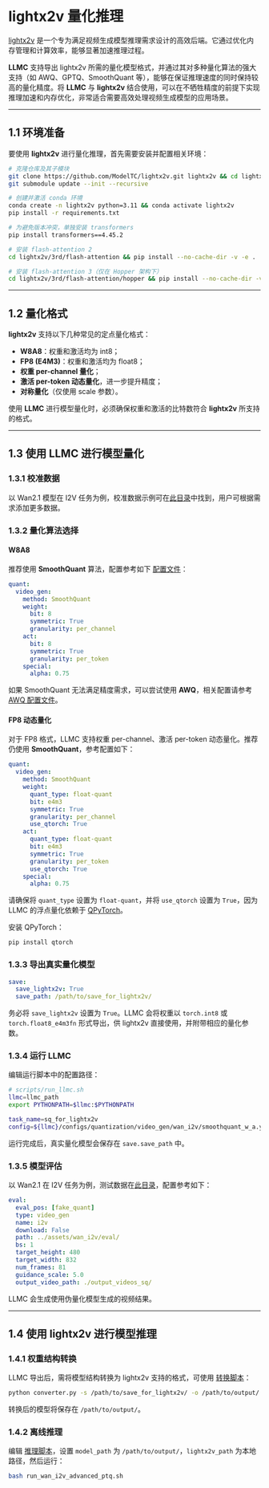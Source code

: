 
# lightx2v 量化推理

[lightx2v](https://github.com/ModelTC/lightx2v) 是一个专为满足视频生成模型推理需求设计的高效后端。它通过优化内存管理和计算效率，能够显著加速推理过程。

**LLMC** 支持导出 lightx2v 所需的量化模型格式，并通过其对多种量化算法的强大支持（如 AWQ、GPTQ、SmoothQuant 等），能够在保证推理速度的同时保持较高的量化精度。将 **LLMC** 与 **lightx2v** 结合使用，可以在不牺牲精度的前提下实现推理加速和内存优化，非常适合需要高效处理视频生成模型的应用场景。

---

## 1.1 环境准备

要使用 **lightx2v** 进行量化推理，首先需要安装并配置相关环境：

```bash
# 克隆仓库及其子模块
git clone https://github.com/ModelTC/lightx2v.git lightx2v && cd lightx2v
git submodule update --init --recursive

# 创建并激活 conda 环境
conda create -n lightx2v python=3.11 && conda activate lightx2v
pip install -r requirements.txt

# 为避免版本冲突，单独安装 transformers
pip install transformers==4.45.2

# 安装 flash-attention 2
cd lightx2v/3rd/flash-attention && pip install --no-cache-dir -v -e .

# 安装 flash-attention 3（仅在 Hopper 架构下）
cd lightx2v/3rd/flash-attention/hopper && pip install --no-cache-dir -v -e .
```

---

## 1.2 量化格式

**lightx2v** 支持以下几种常见的定点量化格式：

- **W8A8**：权重和激活均为 int8；
- **FP8 (E4M3)**：权重和激活均为 float8；
- **权重 per-channel 量化**；
- **激活 per-token 动态量化**，进一步提升精度；
- **对称量化**（仅使用 scale 参数）。

使用 **LLMC** 进行模型量化时，必须确保权重和激活的比特数符合 **lightx2v** 所支持的格式。

---

## 1.3 使用 LLMC 进行模型量化

### 1.3.1 校准数据

以 Wan2.1 模型在 I2V 任务为例，校准数据示例可在[此目录](https://github.com/ModelTC/llmc/tree/main/assets/wan_i2v/calib)中找到，用户可根据需求添加更多数据。

### 1.3.2 量化算法选择

#### **W8A8**

推荐使用 **SmoothQuant** 算法，配置参考如下 [配置文件](https://github.com/ModelTC/llmc/tree/main/configs/quantization/video_gen/wan_i2v/smoothquant_w_a.yaml)：

```yaml
quant:
  video_gen:
    method: SmoothQuant
    weight:
      bit: 8
      symmetric: True
      granularity: per_channel
    act:
      bit: 8
      symmetric: True
      granularity: per_token
    special:
      alpha: 0.75
```

如果 SmoothQuant 无法满足精度需求，可以尝试使用 **AWQ**，相关配置请参考 [AWQ 配置文件](https://github.com/ModelTC/llmc/tree/main/configs/quantization/video_gen/wan_i2v/awq_w_a.yaml)。

#### **FP8 动态量化**

对于 FP8 格式，LLMC 支持权重 per-channel、激活 per-token 动态量化。推荐仍使用 **SmoothQuant**，参考配置如下：

```yaml
quant:
  video_gen:
    method: SmoothQuant
    weight:
      quant_type: float-quant
      bit: e4m3
      symmetric: True
      granularity: per_channel
      use_qtorch: True
    act:
      quant_type: float-quant
      bit: e4m3
      symmetric: True
      granularity: per_token
      use_qtorch: True
    special:
      alpha: 0.75
```

请确保将 `quant_type` 设置为 `float-quant`，并将 `use_qtorch` 设置为 `True`，因为 LLMC 的浮点量化依赖于 [QPyTorch](https://github.com/Tiiiger/QPyTorch)。

安装 QPyTorch：

```bash
pip install qtorch
```

### 1.3.3 导出真实量化模型

```yaml
save:
  save_lightx2v: True
  save_path: /path/to/save_for_lightx2v/
```

务必将 `save_lightx2v` 设置为 `True`。LLMC 会将权重以 `torch.int8` 或 `torch.float8_e4m3fn` 形式导出，供 lightx2v 直接使用，并附带相应的量化参数。

### 1.3.4 运行 LLMC

编辑运行脚本中的配置路径：

```bash
# scripts/run_llmc.sh
llmc=llmc_path
export PYTHONPATH=$llmc:$PYTHONPATH

task_name=sq_for_lightx2v
config=${llmc}/configs/quantization/video_gen/wan_i2v/smoothquant_w_a.yaml
```

运行完成后，真实量化模型会保存在 `save.save_path` 中。

### 1.3.5 模型评估

以 Wan2.1 在 I2V 任务为例，测试数据在[此目录](https://github.com/ModelTC/llmc/tree/main/assets/wan_i2v/eval)，配置参考如下：

```yaml
eval:
  eval_pos: [fake_quant]
  type: video_gen
  name: i2v
  download: False
  path: ../assets/wan_i2v/eval/
  bs: 1
  target_height: 480
  target_width: 832
  num_frames: 81
  guidance_scale: 5.0
  output_video_path: ./output_videos_sq/
```

LLMC 会生成使用伪量化模型生成的视频结果。

---

## 1.4 使用 lightx2v 进行模型推理

### 1.4.1 权重结构转换

LLMC 导出后，需将模型结构转换为 lightx2v 支持的格式，可使用 [转换脚本](https://github.com/ModelTC/lightx2v/blob/main/examples/diffusers/converter.py)：

```bash
python converter.py -s /path/to/save_for_lightx2v/ -o /path/to/output/ -d backward
```

转换后的模型将保存在 `/path/to/output/`。

### 1.4.2 离线推理

编辑 [推理脚本](https://github.com/ModelTC/lightx2v/blob/main/scripts/run_wan_i2v_advanced_ptq.sh)，设置 `model_path` 为 `/path/to/output/`，`lightx2v_path` 为本地路径，然后运行：

```bash
bash run_wan_i2v_advanced_ptq.sh
```
